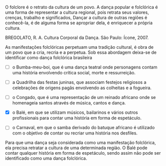 

O folclore é o retrato da cultura de um povo. A dança popular e folclórica é uma forma de representar a cultura regional, pois retrata seus valores, crenças, trabalho e significados, Dançar a cultura de outras regiões é conhecê-la, é de alguma forma se apropriar dela, é enriquecer a própria cultura.

BREGOLATO, R. A. Cultura Corporal da Dança. São Paulo: Ícone, 2007.

As manifestações folclóricas perpetuam uma tradição cultural, é obra de um povo que a cria, recria e a perpetua. Sob essa abordagem deixa-se de identificar como dança folclórica brasileira



- [ ] o Bumba-meu-boi, que é uma dança teatral onde personagens contam uma história envolvendo crítica social, morte e ressurreição.
- [ ] a Quadrilha das festas juninas, que associam festejos religiosos a celebrações de origens pagãs envolvendo as colheitas e a fogueira.
- [ ] o Congado, que é uma representação de um reinado africano onde se homenageia santos através de música, cantos e dança.
- [x] o Balé, em que se utilizam músicos, bailarinos e vários outros profissionais para contar uma história em forma de espetáculo.
- [ ] o Carnaval, em que o samba derivado do batuque africano é utilizado com o objetivo de contar ou recriar uma história nos desfiles.


Para que uma dança seja considerada como uma manifestação folclórica, ela precisa retratar a cultura de uma determinada região. O Balé pode contar qualquer história em forma de espetáculo, sendo assim não pode ser identificado como uma dança folclórica.

        